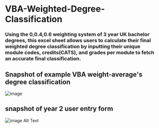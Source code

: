 # VBA-Weighted-Degree-Classification

### Using the 0,0.4,0.6 weighting system of 3 year UK bachelor degrees, this excel sheet allows users to calculate their final weighted degree classification by inputting their unique module codes, credits(CATS), and grades per module to fetch an accurate final classification. 


## Snapshot of example VBA weight-average's degree classification
![image](https://github.com/KNHirsch/VBA-Weighted_Degree_Classification/assets/83377932/25ebcfdd-c79f-4a44-87fc-53a369604a4e)

## snapshot of year 2 user entry form 
![image Alt Text](https://github.com/KNHirsch/VBA-Weighted_Degree_Classification/assets/83377932/bc899034-4d86-42ef-8fbc-8a8b8808f0ad)
